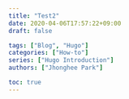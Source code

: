 ```yaml
---
title: "Test2"
date: 2020-04-06T17:57:22+09:00
draft: false

tags: ["Blog", "Hugo"]
categories: ["How-to"]
series: ["Hugo Introduction"]
authors: ["Jhonghee Park"]

toc: true
---
```



